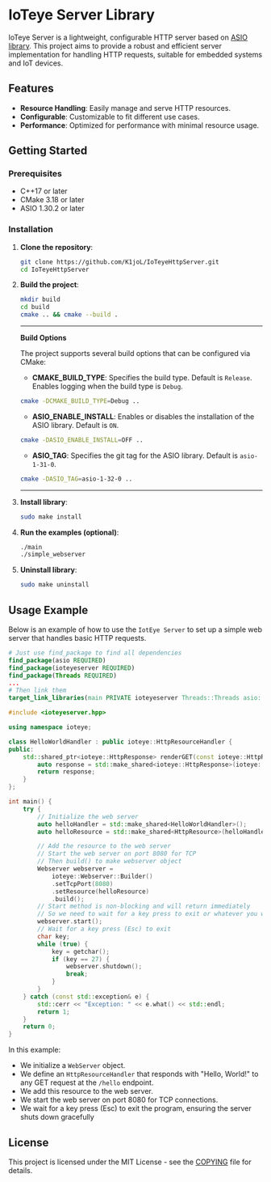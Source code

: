 # IoTeye Server Library

IoTeye Server is a lightweight, configurable HTTP server based on [ASIO library](https://think-async.com/Asio/). This project aims to provide a robust and efficient server implementation for handling HTTP requests, suitable for embedded systems and IoT devices.

## Features

- **Resource Handling**: Easily manage and serve HTTP resources.
- **Configurable**: Customizable to fit different use cases.
- **Performance**: Optimized for performance with minimal resource usage.

## Getting Started

### Prerequisites

- C++17 or later
- CMake 3.18 or later
- ASIO 1.30.2 or later

### Installation

1. **Clone the repository**:
   ```sh
   git clone https://github.com/K1joL/IoTeyeHttpServer.git
   cd IoTeyeHttpServer
   ```

2. **Build the project**:
   ```sh
   mkdir build
   cd build
   cmake .. && cmake --build .
   ```
    ---
    **Build Options**

    The project supports several build options that can be configured via CMake:

    - **CMAKE_BUILD_TYPE**: Specifies the build type. Default is `Release`. Enables logging when the build type is `Debug`.
    ```sh
    cmake -DCMAKE_BUILD_TYPE=Debug ..
    ```
    - **ASIO_ENABLE_INSTALL**: Enables or disables the installation of the ASIO library. Default is `ON`.
    ```sh
    cmake -DASIO_ENABLE_INSTALL=OFF ..
    ```

    - **ASIO_TAG**: Specifies the git tag for the ASIO library. Default is `asio-1-31-0`.
    ```sh
    cmake -DASIO_TAG=asio-1-32-0 ..
    ```
    ---
3. **Install library**:
    ```sh
    sudo make install
    ```
4. **Run the examples (optional)**:
   ```sh
   ./main
   ./simple_webserver
   ```
5. **Uninstall library**:
    ```sh
    sudo make uninstall
    ```

## Usage Example

Below is an example of how to use the `IotEye Server` to set up a simple web server that handles basic HTTP requests.

```CMake
# Just use find_package to find all dependencies
find_package(asio REQUIRED)
find_package(ioteyeserver REQUIRED)
find_package(Threads REQUIRED)
...
# Then link them
target_link_libraries(main PRIVATE ioteyeserver Threads::Threads asio::asio)
```

```cpp
#include <ioteyeserver.hpp>

using namespace ioteye;

class HelloWorldHandler : public ioteye::HttpResourceHandler {
public:
    std::shared_ptr<ioteye::HttpResponse> renderGET(const ioteye::HttpRequest& req) override {
        auto response = std::make_shared<ioteye::HttpResponse>(ioteye::OK, "Hello World!");
        return response;
    }
};

int main() {
    try {
        // Initialize the web server
        auto helloHandler = std::make_shared<HelloWorldHandler>();
        auto helloResource = std::make_shared<HttpResource>(helloHandler, "/hello");

        // Add the resource to the web server
        // Start the web server on port 8080 for TCP
        // Then build() to make webserver object
        Webserver webserver =
            ioteye::Webserver::Builder()
            .setTcpPort(8080)
            .setResource(helloResource)
            .build();
        // Start method is non-blocking and will return immediately
        // So we need to wait for a key press to exit or whatever you want
        webserver.start();
        // Wait for a key press (Esc) to exit
        char key;
        while (true) {
            key = getchar();
            if (key == 27) {
                webserver.shutdown();
                break;
            }
        }
    } catch (const std::exception& e) {
        std::cerr << "Exception: " << e.what() << std::endl;
        return 1;
    }
    return 0;
}
```

In this example:
- We initialize a `WebServer` object.
- We define an `HttpResourceHandler` that responds with "Hello, World!" to any GET request at the `/hello` endpoint.
- We add this resource to the web server.
- We start the web server on port 8080 for TCP connections.
- We wait for a key press (Esc) to exit the program, ensuring the server shuts down gracefully

## License
This project is licensed under the MIT License - see the [COPYING](COPYING) file for details.
